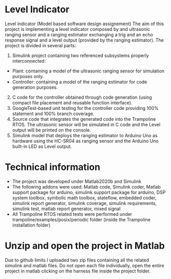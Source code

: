 # Level Indicator
 Level indicator (Model based software design assignement)
 The aim of this project is implementing a level indicator composed by and ultrasonic ranging sensor and a ranging estimator exchanging a trig and an echo response signal and a level  output (provided by the ranging estimator).
The project is divided in several parts:
1) Simulink project containing two referenced subsystems properly interconnected:
- Plant: containing a model of the ultrasonic ranging sensor for simulation purposes only. 
- Controller: containing a model of the ranging estimator for code generation purposes.
2) C code for the controller obtained through code generation (using compact file placement and reusable function interface).
3) GoogleTest-based unit testing for the controller code providing 100% statement and 100% branch coverage.
4) Source code that integrates the generated code into the Trampoline RTOS. The ultrasonic sensor will be simulated in C code and the Level output will be printed on the console.
5) Simulink model that deploys the ranging estimator to Arduino Uno as hardware using the
HC-SR04 as ranging sensor and the Arduino Uno built-in LED as Level output.

# Technical information
- The project was developed under Matlab2020b and Simulink
- The following addons were used: Matlab code, Simulink coder, Matlab support package for arduino, simulink support package for arduino, DSP system toolbox, symbolic math toolbox, stateflow, embedded coder, simulink report generator, simulink coverage, simulink requirements, simulink test, matlab report generator, mixed signal
- All Trampoline RTOS related tests were performed under trampoline/examples/posix/periodic folder (inside the Trampoline installation folder)

# Unzip and open the project in Matlab
Due to github limits I uploaded two zip files containing all the related simulink and matlab files.
Do not open each file individually, open the entire project in matlab clicking on the harness file inside the project folder.

